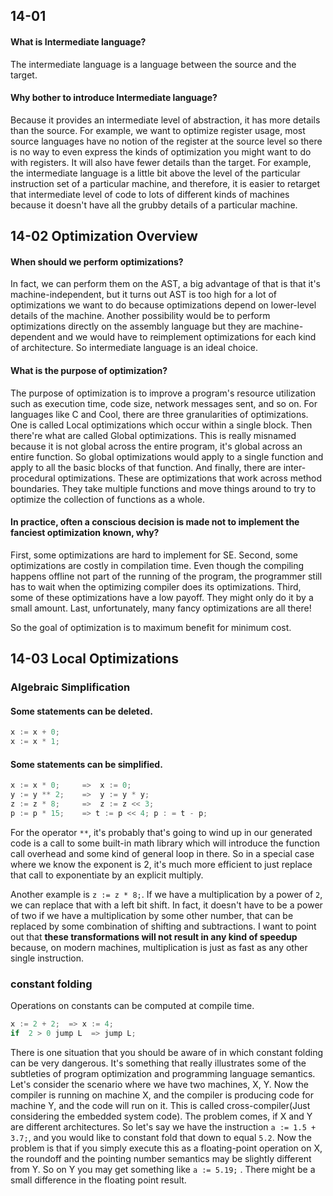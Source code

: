 ## 14-01
#### What is Intermediate language?
The intermediate language is a language between the source and the target.

#### Why bother to introduce Intermediate language?
Because it provides an intermediate level of abstraction, it has more details than the source. For example, we want to optimize register usage, most source languages have no notion of the register at the source level so there is no way to even express the kinds of optimization you might want to do with registers.
It will also have fewer details than the target. For example, the intermediate language is a little bit above the level of the particular instruction set of a particular machine, and therefore, it is easier to retarget that intermediate level of code to lots of different kinds of machines because it doesn't have all the grubby details of a particular machine.

## 14-02 Optimization Overview

#### When should we perform optimizations?

In fact, we can perform them on the AST, a big advantage of that is that it's machine-independent, but it turns out AST is too high for a lot of optimizations we want to do because optimizations depend on lower-level details of the machine. Another possibility would be to perform optimizations directly on the assembly language but they are machine-dependent and we would have to reimplement optimizations for each kind of architecture. So intermediate language is an ideal choice.

#### What is the purpose of optimization?
The purpose of optimization is to improve a program's resource utilization such as execution time, code size, network messages sent, and so on.
For languages like C and Cool,  there are three granularities of optimizations. One is called Local optimizations which occur within a single block. Then there're what are called Global optimizations. This is really misnamed because it is not global across the entire program, it's global across an entire function. So global optimizations would apply to a single function and apply to all the basic blocks of that function. And finally, there are inter-procedural optimizations. These are optimizations that work across method boundaries. They take multiple functions and move things around to try to optimize the collection of functions as a whole. 

#### In practice, often a conscious decision is made not to implement the fanciest optimization known, why?
First, some optimizations are hard to implement for SE. 
Second, some optimizations are costly in compilation time. Even though the compiling happens offline not part of the running of the program, the programmer still has to wait when the optimizing compiler does its optimizations. 
Third, some of these optimizations have a low payoff. They might only do it by a small amount.
Last, unfortunately, many fancy optimizations are all there!

So the goal of optimization is to maximum benefit for minimum cost.

## 14-03 Local Optimizations

### Algebraic Simplification

#### Some statements can  be deleted.
```C
x := x + 0;
x := x * 1;
```
#### Some statements can be simplified.
```C
x := x * 0;     =>  x := 0;
y := y ** 2;    =>  y := y * y;
z := z * 8;     =>  z := z << 3;
p := p * 15;    => t := p << 4; p : = t - p;
```

For the operator `**`, it's probably that's going to wind up in our generated code is a call to some built-in math library which will introduce the function call overhead and some kind of general loop in there. So in a special case where we know the exponent is 2, it's much more efficient to just replace that call to exponentiate by an explicit multiply. 

Another example is `z := z * 8;`. If we have a multiplication by a power of `2`, we can replace that with a left bit shift. In fact, it doesn't have to be a power of two if we have a multiplication by some other number, that can be replaced by some combination of shifting and subtractions. I want to point out that **these transformations will not result in any kind of speedup** because, on modern machines, multiplication is just as fast as any other single instruction. 
 
### constant folding
Operations on constants can be computed at compile time. 
```C
x := 2 + 2;  => x := 4;
if  2 > 0 jump L  => jump L;
```

There is one situation that you should be aware of in which constant folding can be very dangerous. It's something that really illustrates some of the subtleties of program optimization and programming language semantics. Let's consider the scenario where we have two machines, X, Y.   Now the compiler is running on machine X, and the compiler is producing code for machine Y, and the code will run on it. This is called cross-compiler(Just considering the embedded system code). The problem comes, if X and Y are different architectures. So let's say we have the instruction `a := 1.5 + 3.7;`, and you would like to constant fold that down to equal `5.2`. Now the problem is that if you simply execute this as a floating-point operation on X, the roundoff and the pointing number semantics may be slightly different from Y. So on Y you may get something like `a := 5.19;` . There might be a small difference in the floating point result. 